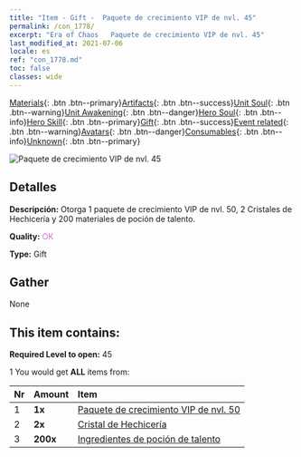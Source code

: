 ```yaml
---
title: "Item - Gift -  Paquete de crecimiento VIP de nvl. 45"
permalink: /con_1778/
excerpt: "Era of Chaos   Paquete de crecimiento VIP de nvl. 45"
last_modified_at: 2021-07-06
locale: es
ref: "con_1778.md"
toc: false
classes: wide
---
```

 [Materials](/ItemsES/){: .btn .btn--primary}[Artifacts](/ItemsES/Artifacts/){: .btn .btn--success}[Unit Soul](/ItemsES/UnitSoul/){: .btn .btn--warning}[Unit Awakening](/ItemsES/UnitAwakening/){: .btn .btn--danger}[Hero Soul](/ItemsES/HeroSoul/){: .btn .btn--info}[Hero Skill](/ItemsES/HeroSkill/){: .btn .btn--primary}[Gift](/ItemsES/Gift/){: .btn .btn--success}[Event related](/ItemsES/Events/){: .btn .btn--warning}[Avatars](/ItemsES/Avatars/){: .btn .btn--danger}[Consumables](/ItemsES/Consumables/){: .btn .btn--info}[Unknown](/ItemsES/Unknown/){: .btn .btn--primary}

 ![ Paquete de crecimiento VIP de nvl. 45](/images/t/i_907220.png)

## Detalles
 **Descripción:** Otorga 1 paquete de crecimiento VIP de nvl. 50, 2 Cristales de Hechicería y 200 materiales de poción de talento.

 **Quality:** <span style="color: #DA70D6">OK</span>

 **Type:** Gift

## Gather

  None

## This item contains:

 **Required Level to open:** 45

 1 You would get **ALL** items  from:

  | Nr | Amount |     Item    |
  |:---|:-------|:------------|
  | 1 |  **1x** | [ Paquete de crecimiento VIP de nvl. 50](/ItemsES/con_1779/) |  | 
  | 2 |  **2x** | [Cristal de Hechicería](/ItemsES/art_189/) |  | 
  | 3 |  **200x** | [Ingredientes de poción de talento](/ItemsES/con_1120/) |  | 
